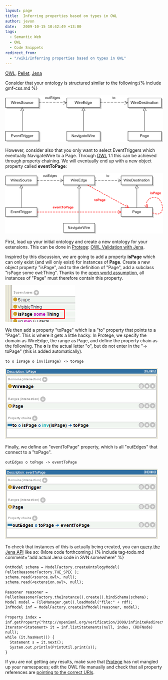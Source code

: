 ```yaml
---
layout: page
title:  Inferring properties based on types in OWL
author: jevon
date:   2009-10-15 10:42:49 +13:00
tags:
  - Semantic Web
  - OWL
  - Code Snippets
redirect_from:
  - "/wiki/Inferring properties based on types in OWL"
---
```


[OWL](OWL.md), [Pellet](Pellet.md), [Jena](Jena.md)

Consider that your ontology is structured similar to the following:{% include gmf-css.md %}

<img src="/img/gmf/owl-chains1.png" class="gmf-left">

However, consider also that you only want to select EventTriggers which eventually NavigateWire to a Page. Through [OWL](OWL.md) 1.1 this can be achieved through property chaining. We will eventually end up with a new object property called **eventToPage**:

<img src="/img/gmf/owl-chains2.png" class="gmf-left">

First, load up your initial ontology and create a new ontology for your extensions. This can be done in [Protege](Protege.md): [OWL Validation with Jena](OWL_Validation_with_Jena.md).

Inspired by this discussion, we are going to add a property **isPage** which can only exist (and will only exist) for instances of **Page**. Create a new object property "isPage", and to the definition of "Page", add a subclass "isPage some owl:Thing". Thanks to the [open world assumption](open-world-assumption.md), all instances of "Page" must therefore contain this property.

<img src="/img/gmf/owl-chains-protege1.png" class="gmf-left">

We then add a property "toPage" which is a "to" property that points to a "Page". This is where it gets a little hacky. In Protege, we specify the domain as WireEdge, the range as Page, and define the property chain as the following. The **o** is the actual letter "o", but do not enter in the "-> toPage" (this is added automatically).

`to o isPage o inv(isPage) -> toPage`

<img src="/img/gmf/owl-chains-protege2.png" class="gmf-left">

Finally, we define an "eventToPage" property, which is all "outEdges" that connect to a "toPage".

`outEdges o toPage -> eventToPage`

<img src="/img/gmf/owl-chains-protege3.png" class="gmf-left">

To check that instances of this is actually being created, you can <a href="http://lists.owldl.com/pipermail/pellet-users/2009-October/004027.html">query the Jena API</a> like so: (More code forthcoming.) {% include tag-todo.md comment="add actual Jena code in SVN somewhere" %}

```
OntModel schema = ModelFactory.createOntologyModel( PelletReasonerFactory.THE_SPEC );
schema.read(<source.owl>, null);
schema.read(<extension.owl>, null);

Reasoner reasoner = PelletReasonerFactory.theInstance().create().bindSchema(schema);
Model model = FileManager.get().loadModel("file:" + rdf);
InfModel inf = ModelFactory.createInfModel(reasoner, model);

Property index = inf.getProperty("http://openiaml.org/verification/2009/infiniteRedirect.owl#eventToPage");
Iterator<Statement> it = inf.listStatements(null, index, (RDFNode) null);
while (it.hasNext()) {
  Statement s = it.next();
  System.out.println(PrintUtil.print(s));
}
```

If you are not getting any results, make sure that [Protege](Protege.md) has not mangled up your namespaces; edit the OWL file manually and check that all property references are <a href="http://lists.owldl.com/pipermail/pellet-users/2009-October/004029.html">pointing to the correct URIs</a>.
